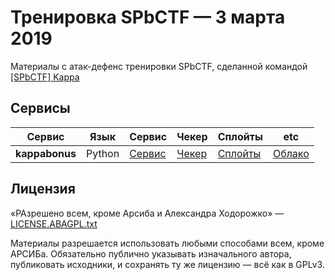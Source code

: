 # Тренировка SPbCTF — 3 марта 2019

Материалы с атак-дефенс тренировки SPbCTF, сделанной командой [[SPbCTF] Kappa](https://kappactf.ru/)

## Сервисы

| Сервис | Язык | Сервис | Чекер | Сплойты | etc |
|--------|------|--------|-------|---------|-----|
| **kappabonus** | Python | [Сервис](services/kappabonus/) | [Чекер](checkers/kappabonus/) | [Сплойты](sploits/kappabonus/) | [Облако](etc/kappabonus/) |

## Лицензия
«РАзрешено всем, кроме Арсиба и Александра Ходорожко» — [LICENSE.ABAGPL.txt](LICENSE.ABAGPL.txt)

Материалы разрешается использовать любыми способами всем, кроме АРСИБа. Обязательно публично указывать изначального автора, публиковать исходники, и сохранять ту же лицензию — всё как в GPLv3.

